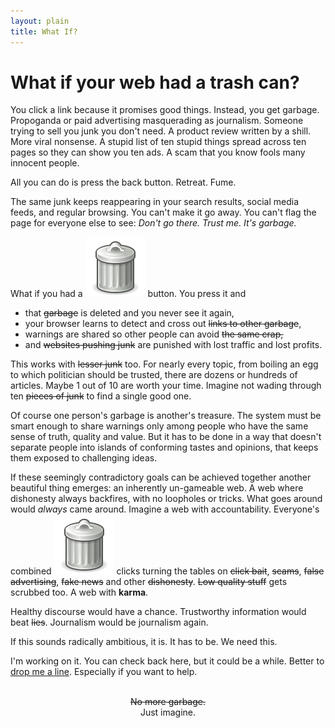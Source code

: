 ```yaml
---
layout: plain
title: What If?
---
```




# What if your web had a trash can?

You click a link because it promises good things. Instead, you get garbage. Propoganda or paid advertising masquerading as journalism. Someone trying to sell you junk you don't need. A product review written by a shill. More viral nonsense. A stupid list of ten stupid things spread across ten pages so they can show you ten ads. A scam that you know fools many innocent people.

All you can do is press the back button. Retreat. Fume.

The same junk keeps reappearing in your search results, social media feeds, and regular browsing. You can't make it go away. You can't flag the page for everyone else to see: *Don't go there. Trust me. It's garbage.*

What if you had a <span class="garbage-can">![a trash can](./images/garbage-can.svg)</span> button. You press it and

- that <del>garbage</del> is deleted and you never see it again,
- your browser learns to detect and cross out <del>links to other garbage</del>,
- warnings are shared so other people can avoid <del>the same crap<del>,
- and <del>websites pushing junk</del> are punished with lost traffic and lost profits.

This works with <del>lesser junk</del> too. For nearly every topic, from boiling an egg to which politician should be trusted, there are dozens or hundreds of articles. Maybe 1 out of 10 are worth your time. Imagine not wading through ten <del>pieces of junk</del> to find a single good one.

Of course one person's garbage is another's treasure. The system must be smart enough to share warnings only among people who have the same sense of truth, quality and value. But it has to be done in a way that doesn't separate people into islands of conforming tastes and opinions, that keeps them exposed to challenging ideas. 

If these seemingly contradictory goals can be achieved together another beautiful thing emerges: an inherently un-gameable web. A web where dishonesty always backfires, with no loopholes or tricks. What goes around would *always* came around. Imagine a web with accountability. Everyone's combined <span class="garbage-can">![a trash can](./images/garbage-can.svg)</span> clicks turning the tables on <del>click bait</del>, <del>scams</del>, <del>false advertising</del>, <del>fake news</del>  and other <del>dishonesty</del>. <del>Low quality stuff</del> gets scrubbed too. A web with **karma**. 

Healthy discourse would have a chance. Trustworthy information would beat <del>lies</del>. Journalism would be journalism again. 

If this sounds radically ambitious, it is. It has to be. We need this. 

I'm working on it. You can check back here, but it could be a while. Better to [drop me a line](mailto:whatif@commonkarma.org). Especially if you want to help.

<br>

<center><del>No more garbage.</del></center>

<center>Just imagine. </center>

